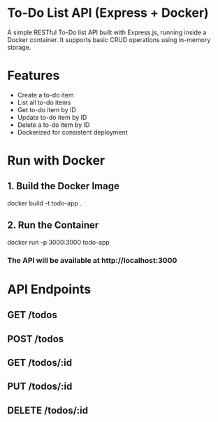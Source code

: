 # To-Do List API (Express + Docker)

A simple RESTful To-Do list API built with Express.js, running inside a Docker container.
It supports basic CRUD operations using in-memory storage.

# Features
- Create a to-do item
- List all to-do items
- Get to-do item by ID
- Update to-do item by ID
- Delete a to-do item by ID
- Dockerized for consistent deployment
      
#  Run with Docker
## 1. Build the Docker Image
  docker build -t todo-app .
## 2. Run the Container
  docker run -p 3000:3000 todo-app
### The API will be available at http://localhost:3000

#  API Endpoints
##  GET /todos
##  POST /todos
##  GET /todos/:id
##  PUT /todos/:id
##  DELETE /todos/:id
